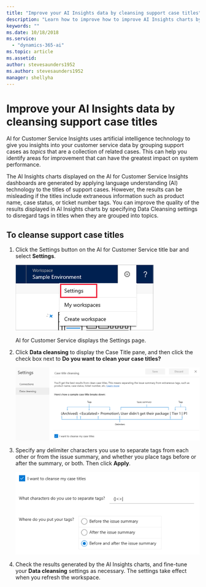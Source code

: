 ```yaml
---
title: "Improve your AI Insights data by cleansing support case titles​"
description: "Learn how to improve how to improve AI Insights charts by removing extraneous tags in support case titles."
keywords: ""
ms.date: 10/18/2018
ms.service:
  - "dynamics-365-ai"
ms.topic: article
ms.assetid: 
author: stevesaunders1952
ms.author: stevesaunders1952
manager: shellyha
---
```


# Improve your AI Insights data by cleansing support case titles

AI for Customer Service Insights uses artificial intelligence technology to give you insights into your customer service data by grouping support cases as *topics* that are a collection of related cases. This can help you identify areas for improvement that can have the greatest impact on system performance.

The AI Insights charts displayed on the AI for Customer Service Insights dashboards are generated by applying language understanding (AI) technology to the titles of support cases. However, the results can be misleading if the titles include extraneous information such as product name, case status, or ticket number tags. You can improve the quality of the results displayed in AI Insights charts by specifying Data Cleansing settings to disregard tags in titles when they are grouped into topics.

## To cleanse support case titles

1. Click the Settings button on the AI for Customer Service title bar and select **Settings**.

    ![Settings button](media/ai-csi-settings-button.png)

    AI for Customer Service displays the Settings page.

2. Click **Data cleansing** to display the Case Title pane, and then click the check box next to **Do you want to clean your case titles?**

    ![Case Titles pane](media/ai-csi-case-titles-pane.png)

3. Specify any delimiter characters you use to separate tags from each other or from the issue summary, and whether you place tags before or after the summary, or both. Then click **Apply**.

    ![Case Titles toggle](media/ai-csi-case-titles-toggle.png)

4. Check the results generated by the AI Insights charts, and fine-tune your **Data cleansing** settings as necessary. The settings take effect when you refresh the workspace.